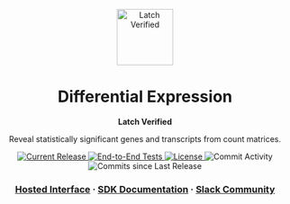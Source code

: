 <html>
<p align="center">
  <img src="https://user-images.githubusercontent.com/31255434/182289305-4cc620e3-86ae-480f-9b61-6ca83283caa5.jpg" alt="Latch Verified" width="100">
</p>

<h1 align="center">
  Differential Expression
</h1>

<p align="center">
<strong>
Latch Verified
</strong>
</p>

<p align="center">
  Reveal statistically significant genes and transcripts from count matrices.
</p>

<p align="center">
  <a href="https://github.com/latch-verified/diff-exp/releases/latest">
    <img src="https://img.shields.io/github/release/latch-verified/diff-exp.svg" alt="Current Release" />
  </a>
  <a href="https://github.com/latch-verified/diff-exp/actions/workflows/tests.yml">
    <img src="https://github.com/latch-verified/diff-exp/actions/workflows/tests.yml/badge.svg" alt="End-to-End Tests" />
  </a>
  <a href="https://opensource.org/licenses/MIT">
    <img src="https://img.shields.io/badge/LICENSE-MIT-brightgreen.svg" alt="License" />
  </a>
  <img src="https://img.shields.io/github/commit-activity/w/latch-verified/diff-exp.svg?style=plastic" alt="Commit Activity" />
  <img src="https://img.shields.io/github/commits-since/latch-verified/diff-exp/latest.svg?style=plastic" alt="Commits since Last Release" />
</p>

<h3 align="center">
  <a href="https://console.latch.bio/se/deseq2">Hosted Interface</a>
  <span> · </span>
  <a href="https://docs.latch.bio">SDK Documentation</a>
  <span> · </span>
  <a href="https://join.slack.com/t/latchbiosdk/shared_invite/zt-193ibmedi-WB6mBu2GJ2WejUHhxMOuwg">Slack Community</a>
</h3>

</html>

